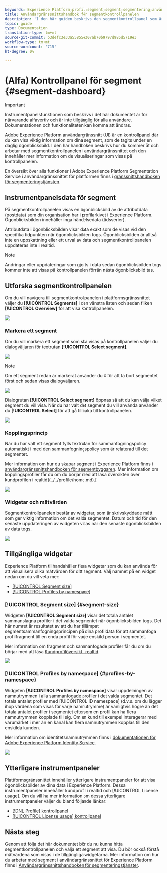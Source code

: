 ```yaml
---
keywords: Experience Platform;profil;segment;segment;segmentering;användargränssnitt;gränssnitt;anpassning;segmentpanel;instrumentpanel
title: Användargränssnittshandbok för segmentkontrollpanelen
description: 'I den här guiden beskrivs den segmentkontrollpanel som är tillgänglig i användargränssnittet i Adobe Experience Platform. '
topic: guide
type: Documentation
translation-type: tm+mt
source-git-commit: b3defc3e33a55855e307ab70b9797d985d5719e3
workflow-type: tm+mt
source-wordcount: '715'
ht-degree: 0%

---
```



# (Alfa) Kontrollpanel för segment {#segment-dashboard}

>[!IMPORTANT]
>
>Instrumentpanelsfunktionen som beskrivs i det här dokumentet är för närvarande alfavertiv och är inte tillgänglig för alla användare. Dokumentationen och funktionaliteten kan komma att ändras.

Adobe Experience Platform användargränssnitt (UI) är en kontrollpanel där du kan visa viktig information om dina segment, som de tagits under en daglig ögonblicksbild. I den här handboken beskrivs hur du kommer åt och arbetar med segmentkontrollpanelen i användargränssnittet och den innehåller mer information om de visualiseringar som visas på kontrollpanelen.

En översikt över alla funktioner i Adobe Experience Platform Segmentation Service i användargränssnittet för plattformen finns i [gränssnittshandboken för segmenteringstjänsten](overview.md).

## Instrumentpanelsdata för segment

På segmentkontrollpanelen visas en ögonblicksbild av de attributdata (postdata) som din organisation har i profilarkivet i Experience Platform. Ögonblicksbilden innehåller inga händelsedata (tidsserier).

Attributdata i ögonblicksbilden visar data exakt som de visas vid den specifika tidpunkten när ögonblicksbilden togs. Ögonblicksbilden är alltså inte en uppskattning eller ett urval av data och segmentkontrollpanelen uppdateras inte i realtid.

>[!NOTE]
>
>Ändringar eller uppdateringar som gjorts i data sedan ögonblicksbilden togs kommer inte att visas på kontrollpanelen förrän nästa ögonblicksbild tas.

## Utforska segmentkontrollpanelen

Om du vill navigera till segmentkontrollpanelen i plattformsgränssnittet väljer du **[!UICONTROL Segments]** i den vänstra listen och sedan fliken **[!UICONTROL Overview]** för att visa kontrollpanelen.

![](../images/ui/segment-dashboard/dashboard-overview.png)

### Markera ett segment

Om du vill markera ett segment som ska visas på kontrollpanelen väljer du dialogväljaren för textrutan **[!UICONTROL Select segment]**.

![](../images/ui/segment-dashboard/select-segment.png)

>[!NOTE]
>
>Om ett segment redan är markerat använder du `X` för att ta bort segmentet först och sedan visas dialogväljaren.
>
>![](../images/ui/segment-dashboard/remove-segment.png)

Dialogrutan **[!UICONTROL Select segment]** öppnas så att du kan välja vilket segment du vill visa. När du har valt det segment du vill använda använder du **[!UICONTROL Select]** för att gå tillbaka till kontrollpanelen.

![](../images/ui/segment-dashboard/select-segment-dialog.png)

### Kopplingsprincip

När du har valt ett segment fylls textrutan för sammanfogningspolicy automatiskt i med den sammanfogningspolicy som är relaterad till det segmentet.

Mer information om hur du skapar segment i Experience Platform finns i [användargränssnittshandboken för segmentbyggaren](segment-builder.md). Mer information om kopplingsprofiler får du om du börjar med att läsa översikten över kundprofilen i realtid](../../profile/home.md).[

![](../images/ui/segment-dashboard/merge-policy.png)

### Widgetar och mätvärden

Segmentkontrollpanelen består av widgetar, som är skrivskyddade mått som ger viktig information om det valda segmentet. Datum och tid för den senaste uppdateringen av widgeten visas när den senaste ögonblicksbilden av data togs.

![](../images/ui/segment-dashboard/widget-timestamp.png)

## Tillgängliga widgetar

Experience Platform tillhandahåller flera widgetar som du kan använda för att visualisera olika mätvärden för ditt segment. Välj namnet på en widget nedan om du vill veta mer:

* [[!UICONTROL Segment size]](#segment-size)
* [[!UICONTROL Profiles by namespace]](#profiles-by-namespace)

### [!UICONTROL Segment size] {#segment-size}

Widgeten **[!UICONTROL Segment size]** visar det totala antalet sammanslagna profiler i det valda segmentet när ögonblicksbilden togs. Det här numret är resultatet av att du har tillämpat segmentsammanfogningsprincipen på dina profildata för att sammanfoga profilfragment till en enda profil för varje enskild person i segmentet.

Mer information om fragment och sammanfogade profiler får du om du börjar med att läsa [Kundprofilöversikt i realtid](../home.md).

![](../images/ui/segment-dashboard/segment-size.png)

### [!UICONTROL Profiles by namespace] {#profiles-by-namespace}

Widgeten **[!UICONTROL Profiles by namespace]** visar uppdelningen av namnutrymmen i alla sammanfogade profiler i det valda segmentet. Det totala antalet profiler med [!UICONTROL ID namespace] (d.v.s. om du lägger ihop värdena som visas för varje namnutrymme) är vanligtvis högre än det totala antalet profiler i segmentet eftersom en profil kan ha flera namnutrymmen kopplade till sig. Om en kund till exempel interagerar med varumärket i mer än en kanal kan flera namnutrymmen kopplas till den enskilda kunden.

Mer information om identitetsnamnutrymmen finns i [dokumentationen för Adobe Experience Platform Identity Service](../../identity-service/home.md).

![](../images/ui/segment-dashboard/profiles-by-namespace.png)

## Ytterligare instrumentpaneler

Plattformsgränssnittet innehåller ytterligare instrumentpaneler för att visa ögonblicksbilder av dina data i Experience Platform. Dessa instrumentpaneler innehåller kundprofil i realtid och [!UICONTROL License usage]. Om du vill ha mer information om dessa ytterligare instrumentpaneler väljer du bland följande länkar:

* [[!DNL Profile] kontrollpanel](../../profile/ui/profile-dashboard.md)
* [[!UICONTROL License usage] kontrollpanel](../../landing/license-usage-dashboard.md)

## Nästa steg

Genom att följa det här dokumentet bör du nu kunna hitta segmentkontrollpanelen och välja ett segment att visa. Du bör också förstå mätvärdena som visas i de tillgängliga widgetarna. Mer information om hur du arbetar med segment i användargränssnittet för Experience Platform finns i [Användargränssnittshandboken för segmenteringstjänster](overview.md).